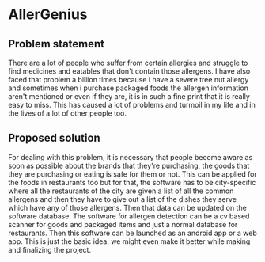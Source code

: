 # AllerGenius
## Problem statement 
There are a lot of people who suffer from certain allergies and struggle to find medicines and eatables that don't contain those allergens. I have also faced that problem a billion times because i have a severe tree nut allergy and sometimes when i purchase packaged foods the allergen information aren't mentioned or even if they are, it is in such a fine print that it is really easy to miss. This has caused a lot of problems and turmoil in my life and in the lives of a lot of other people too.

## Proposed solution 
For dealing with this problem, it is necessary that people become aware as soon as possible about the brands that they're purchasing, the goods that they are purchasing or eating is safe for them or not. This can be applied for the foods in restaurants too but for that, the software has to be city-specific where all the restaurants of the city are given a list of all the common allergens and then they have to give out a list of the dishes they serve which have any of those allergens. Then that data can be updated on the software database. The software for allergen detection can be a cv based scanner for goods and packaged items and just a normal database for restaurants. Then this software can be launched as an android app or a web app. This is just the basic idea, we might even make it better while making and finalizing the project.

